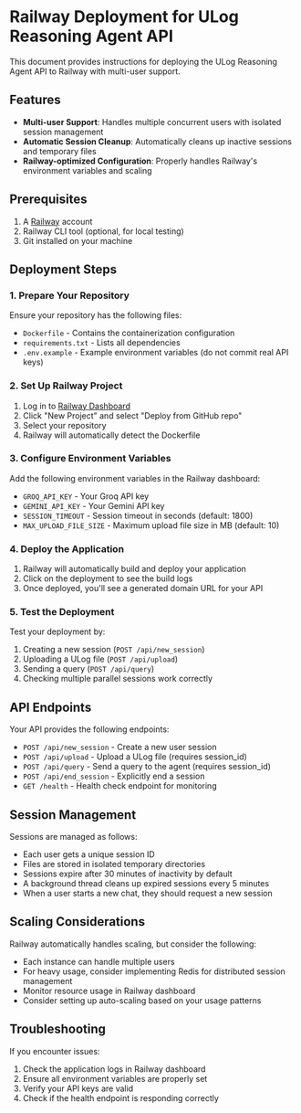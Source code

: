 # Railway Deployment for ULog Reasoning Agent API

This document provides instructions for deploying the ULog Reasoning Agent API to Railway with multi-user support.

## Features

- **Multi-user Support**: Handles multiple concurrent users with isolated session management
- **Automatic Session Cleanup**: Automatically cleans up inactive sessions and temporary files
- **Railway-optimized Configuration**: Properly handles Railway's environment variables and scaling

## Prerequisites

1. A [Railway](https://railway.app/) account
2. Railway CLI tool (optional, for local testing)
3. Git installed on your machine

## Deployment Steps

### 1. Prepare Your Repository

Ensure your repository has the following files:
- `Dockerfile` - Contains the containerization configuration
- `requirements.txt` - Lists all dependencies
- `.env.example` - Example environment variables (do not commit real API keys)

### 2. Set Up Railway Project

1. Log in to [Railway Dashboard](https://railway.app/dashboard)
2. Click "New Project" and select "Deploy from GitHub repo"
3. Select your repository
4. Railway will automatically detect the Dockerfile

### 3. Configure Environment Variables

Add the following environment variables in the Railway dashboard:
- `GROQ_API_KEY` - Your Groq API key
- `GEMINI_API_KEY` - Your Gemini API key
- `SESSION_TIMEOUT` - Session timeout in seconds (default: 1800)
- `MAX_UPLOAD_FILE_SIZE` - Maximum upload file size in MB (default: 10)

### 4. Deploy the Application

1. Railway will automatically build and deploy your application
2. Click on the deployment to see the build logs
3. Once deployed, you'll see a generated domain URL for your API

### 5. Test the Deployment

Test your deployment by:
1. Creating a new session (`POST /api/new_session`)
2. Uploading a ULog file (`POST /api/upload`)
3. Sending a query (`POST /api/query`)
4. Checking multiple parallel sessions work correctly

## API Endpoints

Your API provides the following endpoints:

- `POST /api/new_session` - Create a new user session
- `POST /api/upload` - Upload a ULog file (requires session_id)
- `POST /api/query` - Send a query to the agent (requires session_id)
- `POST /api/end_session` - Explicitly end a session
- `GET /health` - Health check endpoint for monitoring

## Session Management

Sessions are managed as follows:
- Each user gets a unique session ID
- Files are stored in isolated temporary directories
- Sessions expire after 30 minutes of inactivity by default
- A background thread cleans up expired sessions every 5 minutes
- When a user starts a new chat, they should request a new session

## Scaling Considerations

Railway automatically handles scaling, but consider the following:
- Each instance can handle multiple users
- For heavy usage, consider implementing Redis for distributed session management
- Monitor resource usage in Railway dashboard
- Consider setting up auto-scaling based on your usage patterns

## Troubleshooting

If you encounter issues:
1. Check the application logs in Railway dashboard
2. Ensure all environment variables are properly set
3. Verify your API keys are valid
4. Check if the health endpoint is responding correctly

